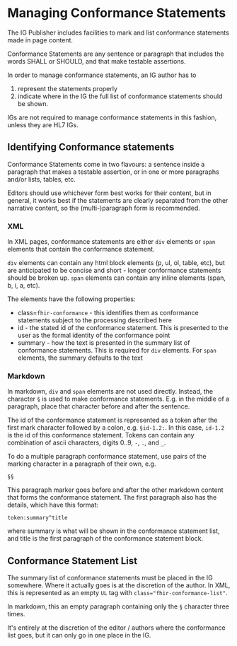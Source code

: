 # Managing Conformance Statements

The IG Publisher includes facilities to mark and list conformance statements made in page content.

Conformance Statements are any sentence or paragraph that includes the words SHALL or SHOULD,
and that make testable assertions. 

In order to manage conformance statements, an IG author has to 

1. represent the statements properly 
2. indicate where in the IG the full list of conformance statements should be shown.

IGs are not required to manage conformance statements in this fashion, unless 
they are HL7 IGs. 

## Identifying Conformance statements 

Conformance Statements come in two flavours: a sentence inside a paragraph 
that makes a testable assertion, or in one or more paragraphs and/or lists,
tables, etc. 

Editors should use whichever form best works for their content, but in
general, it works best if the statements are clearly separated from 
the other narrative content, so the (multi-)paragraph form is recommended. 

### XML 

In XML pages, conformance statements are either `div` elements or `span`
elements that contain the conformance statement. 

`div` elements can contain
any html block elements (p, ul, ol, table, etc), but are anticipated to
be concise and short - longer conformance statements should be broken 
up. `span` elements can contain any inline elements (span, b, i, a, etc).

The elements have the following properties: 

* class=`fhir-conformance` - this identifies them as conformance statements subject to the processing described here
* id - the stated id of the conformance statement. This is presented to the user as the formal identity of the conformance point
* summary - how the text is presented in the summary list of conformance statements. This is required for `div` elements. For `span` elements, the summary defaults to the text

### Markdown 

In markdown, `div` and `span` elements are not used directly. Instead, the 
character `§` is used to make conformance statements. E.g. in the middle of 
a paragraph, place that character before and after the sentence. 

The id of the conformance statement is represented as a token after the first 
mark character followed by a colon, e.g. `§id-1.2:`. In this case, `id-1.2` 
is the id of this conformance statement. Tokens can contain any combination of 
ascii characters, digits 0..9, `-`, `.`, and `_`.

To do a multiple paragraph conformance statement, use pairs of the marking 
character in a paragraph of their own, e.g. 

`§§`

This paragraph marker goes before and after the other markdown content that 
forms the conformance statement. The first paragraph also has the details, 
which have this format:

`token:summary^title`

where summary is what will be shown in the conformance statement list, and 
title is the first paragraph of the conformance statement block. 

## Conformance Statement List

The summary list of conformance statements must be placed in the IG somewhere.
Where it actually goes is at the discretion of the author. In XML,
this is represented as an empty `UL` tag with `class="fhir-conformance-list"`.

In markdown, this an empty paragraph containing only the `§` character 
three times. 

It's entirely at the discretion of the editor / authors where the conformance
list goes, but it can only go in one place in the IG.
